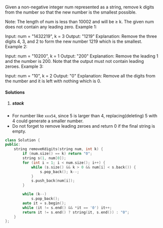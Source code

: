 Given a non-negative integer num represented as a string, remove k digits from the number so that the new number is the smallest possible.

Note:
The length of num is less than 10002 and will be ≥ k.
The given num does not contain any leading zero.
Example 1:

Input: num = "1432219", k = 3
Output: "1219"
Explanation: Remove the three digits 4, 3, and 2 to form the new number 1219 which is the smallest.
Example 2:

Input: num = "10200", k = 1
Output: "200"
Explanation: Remove the leading 1 and the number is 200. Note that the output must not contain leading zeroes.
Example 3:

Input: num = "10", k = 2
Output: "0"
Explanation: Remove all the digits from the number and it is left with nothing which is 0.


#### Solutions

1. ##### stack

- For number like `xxx54`, since 5 is larger than 4, replacing(deleting) 5 with 4 could generate a smaller number.
- Do not forget to remove leading zeroes and return 0 if the final string is empty.

```c++
class Solution {
public:
    string removeKdigits(string num, int k) {
        if (num.size() == k) return "0";
        string s(1, num[0]);
        for (int i = 1; i < num.size(); i++) {
            while (s.size() && k > 0 && num[i] < s.back()) {
                s.pop_back(); k--;
            }
            s.push_back(num[i]);
        }

        while (k--)
            s.pop_back();
        auto it = s.begin();
        while (it != s.end() && *it == '0') it++;
        return it != s.end() ? string(it, s.end()) : "0";
    }
};
```